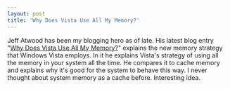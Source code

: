 ```yaml
---
layout: post  
title: 'Why Does Vista Use All My Memory?'
---
```

Jeff Atwood has been my blogging hero as of late. His latest blog entry "[Why Does Vista Use All My Memory?](http://www.codinghorror.com/blog/archives/000688.html)" explains the new memory strategy that Windows Vista employs. In it he explains Vista's strategy of using all the memory in your system all the time. He compares it to cache memory and explains why it's good for the system to behave this way. I never thought about system memory as a cache before. Interesting idea.
